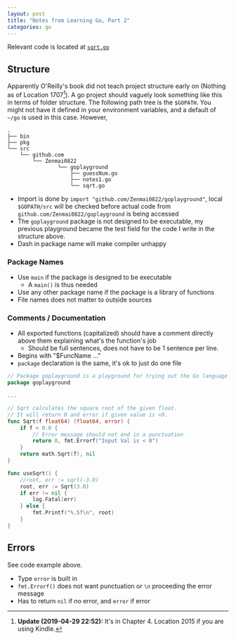 ```yaml
---
layout: post
title: "Notes from Learning Go, Part 2"
categories: go
---
```


Relevant code is located at [`sqrt.go`](https://github.com/Zenmai0822/goplayground/blob/master/sqrt.go)

## Structure

Apparently O'Reilly's book did not teach project structure early on (Nothing as of Location 1707[^1]). A go project should vaguely look something like this in terms of folder structure. The following path tree is the `$GOPATH`. You might not have it defined in your environment variables, and a default of `~/go` is used in this case. However, 

[^1]: **Update (2019-04-29 22:52):** It's in Chapter 4. Location 2015 if you are using Kindle.

```
.
├── bin
├── pkg
└── src
    └── github.com
        └── Zenmai0822
                └── goplayground
                    ├── guessNum.go
                    ├── notes1.go
                    └── sqrt.go
```

- Import is done by `import "github.com/Zenmai0822/goplayground"`, local `$GOPATH/src` will be checked before actual code from `github.com/Zenmai0822/goplayground` is being accessed
- The `goplayground` package is not designed to be executable, my previous playground became the test field for the code I write in the structure above. 
- Dash in package name will make compiler unhappy

### Package Names

- Use `main` if the package is designed to be executable
  - A `main()` is thus needed
- Use any other package name if the package is a library of functions
- File names does not matter to outside sources

### Comments / Documentation

- All exported functions (capitalized) should have a comment directly above them explaining what's the function's job
  - Should be full sentences, does not have to be 1 sentence per line.
- Begins with "$FuncName ..."
- `package` declaration is the same, it's ok to just do one file

```go
// Package goplayground is a playground for trying out the Go language
package goplayground

...

// Sqrt calculates the square root of the given float.
// It will return 0 and error if given value is <0.
func Sqrt(f float64) (float64, error) {
	if f < 0.0 {
		// Error message should not end in a punctuation
		return 0, fmt.Errorf("Input Val is < 0")
	}
	return math.Sqrt(f), nil
}

func useSqrt() {
	//root, err := sqrt(-3.0)
	root, err := Sqrt(3.0)
	if err != nil {
		log.Fatal(err)
	} else {
		fmt.Printf("%.5f\n", root)
	}
}
```

## Errors

See code example above.

- Type `error` is built in
- `fmt.Errorf()` does not want punctuation or `\n` proceeding the error message
- Has to return `nil` if no error, and `error` if error